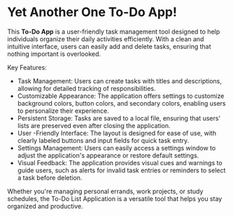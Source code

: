 # Yet Another One To-Do App!

This **To-Do App** is a user-friendly task management tool designed to help individuals organize their daily activities efficiently. 
With a clean and intuitive interface, users can easily add and delete tasks, ensuring that nothing important is overlooked.

Key Features:
- Task Management: Users can create tasks with titles and descriptions, allowing for detailed tracking of responsibilities.
- Customizable Appearance: The application offers settings to customize background colors, button colors, and secondary colors, enabling users to personalize their experience.
- Persistent Storage: Tasks are saved to a local file, ensuring that users' lists are preserved even after closing the application.
- User -Friendly Interface: The layout is designed for ease of use, with clearly labeled buttons and input fields for quick task entry.
- Settings Management: Users can easily access a settings window to adjust the application's appearance or restore default settings.
- Visual Feedback: The application provides visual cues and warnings to guide users, such as alerts for invalid task entries or reminders to select a task before deletion.

Whether you're managing personal errands, work projects, or study schedules, the To-Do List Application is a versatile tool that helps you stay organized and productive.
